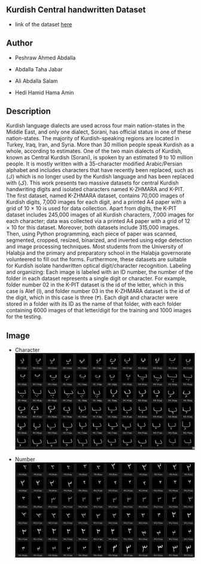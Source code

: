 ## Kurdish Central handwritten Dataset

* link of the dataset [here](https://data.mendeley.com/datasets/zb66pp7vjh)

## Author

* Peshraw Ahmed Abdalla

* Abdalla Taha Jabar

* Ali Abdalla Salam

* Hedi Hamid Hama Amin

## Description

Kurdish language dialects are used across four main nation-states in the Middle East, and only one dialect, Sorani, has official status in one of these nation-states. The majority of Kurdish-speaking regions are located in Turkey, Iraq, Iran, and Syria. More than 30 million people speak Kurdish as a whole, according to estimates. One of the two main dialects of Kurdish, known as Central Kurdish (Sorani), is spoken by an estimated 9 to 10 million people. It is mostly written with a 35-character modified Arabic/Persian alphabet and includes characters that have recently been replaced, such as (ك) which is no longer used by the Kurdish language and has been replaced with (ک). 
This work presents two massive datasets for central Kurdish handwriting digits and isolated characters named K-ZHMARA and K-PIT. The first dataset, named K-ZHMARA dataset, contains 70,000 images of Kurdish digits, 7,000 images for each digit, and a printed A4 paper with a grid of 10 × 10 is used for data collection. Apart from digits, the K-PIT dataset includes 245,000 images of all Kurdish characters, 7,000 images for each character; data was collected via a printed A4 paper with a grid of 12 × 10 for this dataset. Moreover, both datasets include 315,000 images. Then, using Python programming, each piece of paper was scanned, segmented, cropped, resized, binarized, and inverted using edge detection and image processing techniques. Most students from the University of Halabja and the primary and preparatory school in the Halabja governorate volunteered to fill out the forms. Furthermore, these datasets are suitable for Kurdish isolate handwritten optical digit/character recognition.
Labeling and organizing:
Each image is labeled with an ID number, the number of the folder in each dataset represents a single digit or character. For example, folder number 02 in the K-PIT dataset is the id of the letter, which in this case is Alef (ا), and folder number 03 in the K-ZHMARA dataset is the id of the digit, which in this case is three (٣). Each digit and character were stored in a folder with its ID as the name of that folder, with each folder containing 6000 images of that letter/digit for the training and 1000 images for the testing.

## Image
* Character
![Exmaple](image/Screenshot%202023-02-28%20171502.png)

* Number
![Exmaple](image/Screenshot%202023-02-28%20173326.png)
